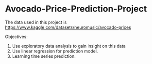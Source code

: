 # Avocado-Price-Prediction-Project

The data used in this project is https://www.kaggle.com/datasets/neuromusic/avocado-prices

Objectives:
1. Use exploratory data analysis to gain insight on this data
2. Use linear regression for prediction model.
3. Learning time series prediction.
